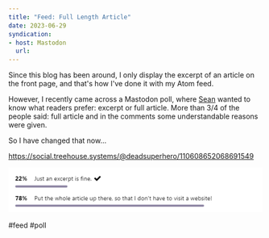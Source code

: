 ```yaml
---
title: "Feed: Full Length Article"
date: 2023-06-29
syndication: 
- host: Mastodon
  url: 
---
```


Since this blog has been around, I only display the excerpt of an article on the front page, and that's how I've done it with my Atom feed.

However, I recently came across a Mastodon poll, where [Sean](https://social.treehouse.systems/@deadsuperhero) wanted to know what readers prefer: excerpt or full article. More than 3/4 of the people said: full article and in the comments some understandable reasons were given.

So I have changed that now...

https://social.treehouse.systems/@deadsuperhero/110608652068691549

![06-29-results-full-article-poll](images/06-29-results-full-article-poll.png)

#feed #poll
